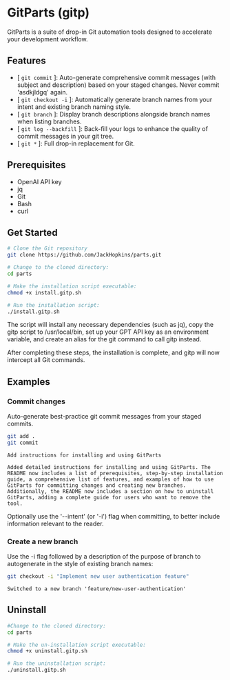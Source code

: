 # GitParts (gitp)

GitParts is a suite of drop-in Git automation tools designed to accelerate your development workflow.

## Features
- [ `git commit` ]: Auto-generate comprehensive commit messages (with subject and description) based on your staged changes. Never commit 'asdkjldgq' again.
- [ `git checkout -i` ]: Automatically generate branch names from your intent and existing branch naming style.
- [ `git branch` ]: Display branch descriptions alongside branch names when listing branches.
- [ `git log --backfill` ]: Back-fill your logs to enhance the quality of commit messages in your git tree.
- [ `git *` ]: Full drop-in replacement for Git.

## Prerequisites
- OpenAI API key
- jq
- Git
- Bash
- curl

## Get Started

```bash
# Clone the Git repository
git clone https://github.com/JackHopkins/parts.git

# Change to the cloned directory:
cd parts

# Make the installation script executable:
chmod +x install.gitp.sh

# Run the installation script:
./install.gitp.sh
```

The script will install any necessary dependencies (such as jq), copy the gitp script to /usr/local/bin, set up your GPT API key as an environment variable, and create an alias for the git command to call gitp instead.

After completing these steps, the installation is complete, and gitp will now intercept all Git commands.

## Examples

### Commit changes

Auto-generate best-practice git commit messages from your staged commits.
```bash
git add .
git commit
```

```stdout
Add instructions for installing and using GitParts

Added detailed instructions for installing and using GitParts. The README now includes a list of prerequisites, step-by-step installation guide, a comprehensive list of features, and examples of how to use GitParts for committing changes and creating new branches. Additionally, the README now includes a section on how to uninstall GitParts, adding a complete guide for users who want to remove the tool.
```

Optionally use the '--intent' (or '-i') flag when committing, to better include information relevant to the reader.

### Create a new branch
Use the -i flag followed by a description of the purpose of branch to autogenerate in the style of existing branch names:

```bash
git checkout -i "Implement new user authentication feature"
```

```stdout
Switched to a new branch 'feature/new-user-authentication'
```


## Uninstall

```bash
#Change to the cloned directory:
cd parts

# Make the un-installation script executable:
chmod +x uninstall.gitp.sh

# Run the uninstallation script:
./uninstall.gitp.sh
```
